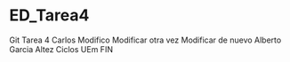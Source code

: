 # ED_Tarea4
Git Tarea 4
Carlos
Modifico
Modificar otra vez
Modificar de nuevo
Alberto Garcia Altez
Ciclos UEm
FIN
